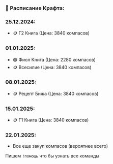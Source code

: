 ### 📅 Расписание Крафта:  
### 25.12.2024:  
- 🪙 Г2 Книга (Цена: 3840 компасов) 

### 01.01.2025:
- 🟣 Фиол Книга (Цена: 2280 компасов)  
- 🪙 Всесилие (Цена: 3840 компасов)

### 08.01.2025:  
- 🪙 Рецепт Бижа (Цена: 3840 компасов)

### 15.01.2025:  
- 🪙 Г1 Книга (Цена: 3840 компасов)

### 22.01.2025:  
- Все еще закуп компасов (вероятнее всего)
  
 Пишем `!помощь` что бы узнать все команды